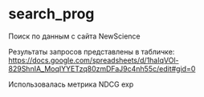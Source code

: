 # search_prog
Поиск по данным с сайта NewScience

Результаты запросов представлены в табличке:
https://docs.google.com/spreadsheets/d/1haIqVOl-829ShnIA_MoqIYYETzq80zmDFaJ9c4nh55c/edit#gid=0

Использовалась метрика NDCG exp
